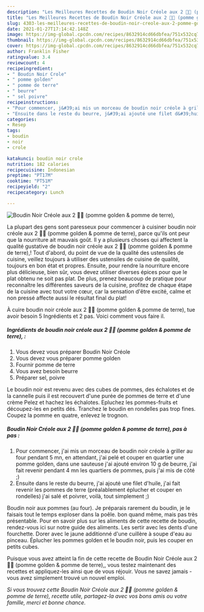 ```yaml
---
description: "Les Meilleures Recettes de Boudin Noir Créole aux 2 🍏🥔 (pomme golden &amp;amp; pomme de terre),"
title: "Les Meilleures Recettes de Boudin Noir Créole aux 2 🍏🥔 (pomme golden &amp;amp; pomme de terre),"
slug: 4303-les-meilleures-recettes-de-boudin-noir-creole-aux-2-pomme-golden-and-amp-pomme-de-terre
date: 2021-01-27T17:14:42.148Z
image: https://img-global.cpcdn.com/recipes/8632914cd66dbfea/751x532cq70/boudin-noir-creole-aux-2-🍏🥔-pomme-golden-pomme-de-terre-photo-principale-de-la-recette.jpg
thumbnail: https://img-global.cpcdn.com/recipes/8632914cd66dbfea/751x532cq70/boudin-noir-creole-aux-2-🍏🥔-pomme-golden-pomme-de-terre-photo-principale-de-la-recette.jpg
cover: https://img-global.cpcdn.com/recipes/8632914cd66dbfea/751x532cq70/boudin-noir-creole-aux-2-🍏🥔-pomme-golden-pomme-de-terre-photo-principale-de-la-recette.jpg
author: Franklin Fisher
ratingvalue: 3.4
reviewcount: 4
recipeingredient:
- " Boudin Noir Crole"
- " pomme golden"
- " pomme de terre"
- " beurre"
- " sel poivre"
recipeinstructions:
- "Pour commencer, j&#39;ai mis un morceau de boudin noir créole à griller au four pendant 5 mn, en attendant, j&#39;ai pelé et couper en quartier une pomme golden, dans une sauteuse j&#39;ai ajouté environ 10 g de beurre, j&#39;ai fait revenir pendant 4 mn les quartiers de pommes, puis j&#39;ai mis de côté ;)"
- "Ensuite dans le reste du beurre, j&#39;ai ajouté une filet d&#39;huile, j&#39;ai fait revenir les pommes de terre (préalablement éplucher et couper en rondelles) j&#39;ai salé et poivrer, voilà, tout simplement ;)"
categories:
- Resep
tags:
- boudin
- noir
- crole

katakunci: boudin noir crole 
nutrition: 182 calories
recipecuisine: Indonesian
preptime: "PT17M"
cooktime: "PT51M"
recipeyield: "2"
recipecategory: Lunch

---
```



![Boudin Noir Créole aux 2 🍏🥔 (pomme golden &amp; pomme de terre),](https://img-global.cpcdn.com/recipes/8632914cd66dbfea/751x532cq70/boudin-noir-creole-aux-2-🍏🥔-pomme-golden-pomme-de-terre-photo-principale-de-la-recette.jpg)

La plupart des gens sont paresseux pour commencer à cuisiner boudin noir créole aux 2 🍏🥔 (pomme golden &amp; pomme de terre), parce qu'ils ont peur que la nourriture ait mauvais goût. Il y a plusieurs choses qui affectent la qualité gustative de boudin noir créole aux 2 🍏🥔 (pomme golden &amp; pomme de terre),! Tout d'abord, du point de vue de la qualité des ustensiles de cuisine, veillez toujours à utiliser des ustensiles de cuisine de qualité, toujours en bon état et propres. Ensuite, pour rendre la nourriture encore plus délicieuse, bien sûr, vous devez utiliser diverses épices pour que le plat obtenu ne soit pas plat. De plus, prenez beaucoup de pratique pour reconnaître les différentes saveurs de la cuisine, profitez de chaque étape de la cuisine avec tout votre cœur, car la sensation d'être excité, calme et non pressé affecte aussi le résultat final du plat!

<!--inarticleads1-->

À cuire boudin noir créole aux 2 🍏🥔 (pomme golden &amp; pomme de terre), tue avoir besoin 5 Ingrédients et 2 pas. Voici comment vous faire il.

##### Ingrédients de boudin noir créole aux 2 🍏🥔 (pomme golden &amp; pomme de terre), :

1. Vous devez vous préparer  Boudin Noir Créole
1. Vous devez vous préparer  pomme golden
1. Fournir  pomme de terre
1. Vous avez besoin  beurre
1. Préparer  sel, poivre


Le boudin noir est revenu avec des cubes de pommes, des échalotes et de la cannelle puis il est recouvert d&#39;une purée de pommes de terre et d&#39;une crème Pelez et hachez les échalotes. Epluchez les pommes-fruits et découpez-les en petits dés. Tranchez le boudin en rondelles pas trop fines. Coupez la pomme en quatre, enlevez le trognon. 

<!--inarticleads2-->

##### Boudin Noir Créole aux 2 🍏🥔 (pomme golden &amp; pomme de terre), pas à pas :

1. Pour commencer, j&#39;ai mis un morceau de boudin noir créole à griller au four pendant 5 mn, en attendant, j&#39;ai pelé et couper en quartier une pomme golden, dans une sauteuse j&#39;ai ajouté environ 10 g de beurre, j&#39;ai fait revenir pendant 4 mn les quartiers de pommes, puis j&#39;ai mis de côté ;)
1. Ensuite dans le reste du beurre, j&#39;ai ajouté une filet d&#39;huile, j&#39;ai fait revenir les pommes de terre (préalablement éplucher et couper en rondelles) j&#39;ai salé et poivrer, voilà, tout simplement ;)


Boudin noir aux pommes (au four). Je préparais rarement du boudin, je le faisais tout le temps exploser dans la poêle. bon quand même, mais pas très présentable. Pour en savoir plus sur les aliments de cette recette de boudin, rendez-vous ici sur notre guide des aliments. Les sertir avec les dents d&#39;une fourchette. Dorer avec le jaune additionné d&#39;une cuillère à soupe d&#39;eau au pinceau. Éplucher les pommes golden et le boudin noir, puis les couper en petits cubes. 

<!--inarticleads1-->

<p>
Puisque vous avez atteint la fin de cette recette de Boudin Noir Créole aux 2 🍏🥔 (pomme golden &amp; pomme de terre),, vous testez maintenant des recettes et appliquez-les ainsi que de vous réjouir. Vous ne savez jamais - vous avez simplement trouvé un nouvel emploi.
</p>

<p>
<i>Si vous trouvez cette Boudin Noir Créole aux 2 🍏🥔 (pomme golden &amp; pomme de terre), recette utile, partagez-la avec vos bons amis ou votre famille, merci et bonne chance.</i>
</p>
